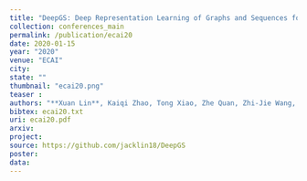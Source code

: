 ```yaml
---
title: "DeepGS: Deep Representation Learning of Graphs and Sequences for Drug-Target Binding Affinity Prediction"
collection: conferences_main
permalink: /publication/ecai20
date: 2020-01-15
year: "2020"
venue: "ECAI"
city: 
state: ""
thumbnail: "ecai20.png"
teaser : 
authors: "**Xuan Lin**, Kaiqi Zhao, Tong Xiao, Zhe Quan, Zhi-Jie Wang, S Yu Philip"
bibtex: ecai20.txt
uri: ecai20.pdf
arxiv: 
project: 
source: https://github.com/jacklin18/DeepGS
poster: 
data:
---
```


